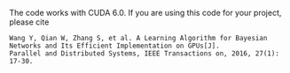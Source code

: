 The code works with CUDA 6.0. 
If you are using this code for your project, please cite

```
Wang Y, Qian W, Zhang S, et al. A Learning Algorithm for Bayesian Networks and Its Efficient Implementation on GPUs[J].
Parallel and Distributed Systems, IEEE Transactions on, 2016, 27(1): 17-30.
```

